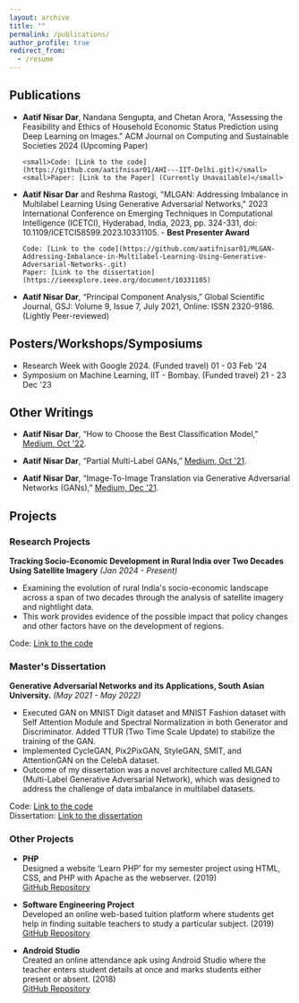 ```yaml
---
layout: archive
title: ""
permalink: /publications/
author_profile: true
redirect_from:
  - /resume
---
```


## Publications

- **Aatif Nisar Dar**, Nandana Sengupta, and Chetan Arora, "Assessing the Feasibility and Ethics of Household Economic Status Prediction using Deep Learning on Images." ACM Journal on Computing and Sustainable Societies 2024 (Upcoming Paper) 

      <small>Code: [Link to the code](https://github.com/aatifnisar01/AHI---IIT-Delhi.git)</small>  
      <small>Paper: [Link to the Paper] (Currently Unavailable)</small>

- **Aatif Nisar Dar** and Reshma Rastogi, "MLGAN: Addressing Imbalance in Multilabel Learning Using Generative Adversarial Networks," 2023 International Conference on Emerging Techniques in Computational Intelligence (ICETCI), Hyderabad, India, 2023, pp. 324-331, doi: 10.1109/ICETCI58599.2023.10331105. - **Best Presenter Award**

      Code: [Link to the code](https://github.com/aatifnisar01/MLGAN-Addressing-Imbalance-in-Multilabel-Learning-Using-Generative-Adversarial-Networks-.git)  
      Paper: [Link to the dissertation](https://ieeexplore.ieee.org/document/10331105)


- **Aatif Nisar Dar**, “Principal Component Analysis,” Global Scientific Journal, GSJ: Volume 9, Issue 7, July 2021, Online: ISSN 2320-9186. (Lightly Peer-reviewed)

## Posters/Workshops/Symposiums

- Research Week with Google 2024. (Funded travel)                     01 - 03 Feb '24
- Symposium on Machine Learning, IIT - Bombay. (Funded travel)        21 - 23 Dec '23    


## Other Writings

- **Aatif Nisar Dar**, “How to Choose the Best Classification Model,” [Medium, Oct '22](https://medium.com/@aatifdar/how-to-choose-the-best-classification-model-145817a70764).

- **Aatif Nisar Dar**, “Partial Multi-Label GANs,” [Medium, Oct '21](https://medium.com/@aatifdar/partial-multi-label-gans-c443239738f1).

- **Aatif Nisar Dar**, “Image-To-Image Translation via Generative Adversarial Networks (GANs),” [Medium, Dec '21](https://medium.com/@aatifdar/image-to-image-translation-generative-adversarial-networks-92d0fe2a10d2).

## Projects

### Research Projects

**Tracking Socio-Economic Development in Rural India over Two Decades Using Satellite Imagery**
*(Jan 2024 - Present)*

- Examining the evolution of rural India's socio-economic landscape across a span of two decades through the analysis of satellite imagery and nightlight data.
- This work provides evidence of the possible impact that policy changes and other factors have on the development of regions.

Code: [Link to the code](https://drive.google.com/drive/folders/1Yet8yofT5ukS6WjMx2LGiJh359YXbCqp?usp=drive_link)  

### Master's Dissertation

**Generative Adversarial Networks and its Applications, South Asian University.**
*(May 2021 - May 2022)*

- Executed GAN on MNIST Digit dataset and MNIST Fashion dataset with Self Attention Module and Spectral Normalization in both Generator and Discriminator. Added TTUR (Two Time Scale Update) to stabilize the training of the GAN.
- Implemented CycleGAN, Pix2PixGAN, StyleGAN, SMIT, and AttentionGAN on the CelebA dataset.
- Outcome of my dissertation was a novel architecture called MLGAN (Multi-Label Generative Adversarial Network), which was designed to address the challenge of data imbalance in multilabel datasets.
  
Code: [Link to the code](https://github.com/aatifnisar01/MLGAN-Addressing-Imbalance-in-Multilabel-Learning-Using-Generative-Adversarial-Networks-.git)  
Dissertation: [Link to the dissertation](http://aatifnisar01.github.io/files/MSc_Thesis.pdf)

### Other Projects

- **PHP**  
Designed a website ‘Learn PHP’ for my semester project using HTML, CSS, and PHP with Apache as the webserver. (2019)  
[GitHub Repository](https://github.com/aatifnisar01/Learn-PHP-Website)

- **Software Engineering Project**  
Developed an online web-based tuition platform where students get help in finding suitable teachers to study a particular subject. (2019)  
[GitHub Repository](https://github.com/aatifnisar01/ONLINE-TUTOR-FINDING-SYSTEM-SOFTWARE-ENGINEERING-PROJECT)

- **Android Studio**  
Created an online attendance apk using Android Studio where the teacher enters student details at once and marks students either present or absent. (2018)  
[GitHub Repository](https://github.com/aatifnisar01/Attendence-System---Andriod)

